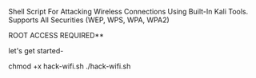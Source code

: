 Shell Script For Attacking Wireless Connections Using Built-In Kali Tools. Supports All Securities (WEP, WPS, WPA, WPA2)

ROOT ACCESS REQUIRED**


let's get started-

chmod +x hack-wifi.sh
./hack-wifi.sh
 
